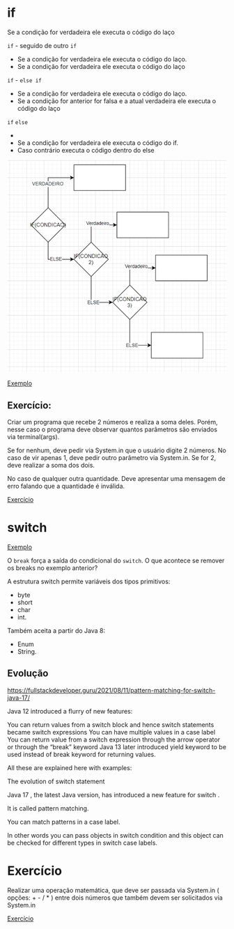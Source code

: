 # if

Se a condição for verdadeira ele executa o código do laço

`if` - seguido de outro `if`

* Se a condição for verdadeira ele executa o código do laço.
* Se a condição for verdadeira ele executa o código do laço

`if` - `else if`

* Se a condição for verdadeira ele executa o código do laço.
* Se a condição for anterior for falsa e a atual verdadeira ele executa o código do laço

`if` `else`

* 
* Se a condição for verdadeira ele executa o código do if.
* Caso contrário executa o código dentro do else

![img.png](imagens/ifelse.png)

[Exemplo](/src/br/com/letscode/introducao/base/fluxo/exemplos/CondicionalIf.java)

## Exercício:

Criar um programa que recebe 2 números e realiza a soma deles. Porém, nesse caso o programa deve observar quantos
parâmetros são enviados via terminal(args).

Se for nenhum, deve pedir via System.in que o usuário digite 2 números. No caso de vir apenas 1, deve pedir outro
parâmetro via System.in. Se for 2, deve realizar a soma dos dois.

No caso de qualquer outra quantidade. Deve apresentar uma mensagem de erro falando que a quantidade é inválida.

[Exercício](/src/br/com/letscode/introducao/base/fluxo/exercicios/SomaSimples.java)

# switch

[Exemplo](/src/br/com/letscode/introducao/base/fluxo/exemplos/CondicionalSwitch.java)

O `break` força a saída do condicional do `switch`. O que acontece se remover os breaks no exemplo anterior?

A estrutura switch permite variáveis dos tipos primitivos:

* byte
* short
* char
* int.

Também aceita a partir do Java 8:

* Enum
* String.

## Evolução

https://fullstackdeveloper.guru/2021/08/11/pattern-matching-for-switch-java-17/

Java 12 introduced a flurry of new features:

You can return values from a switch block and hence switch statements became switch expressions You can have multiple
values in a case label You can return value from a switch expression through the arrow operator or through the “break”
keyword Java 13 later introduced yield keyword to be used instead of break keyword for returning values.

All these are explained here with examples:

The evolution of switch statement

Java 17 , the latest Java version, has introduced a new feature for switch .

It is called pattern matching.

You can match patterns in a case label.

In other words you can pass objects in switch condition and this object can be checked for different types in switch
case labels.

# Exercício

Realizar uma operação matemática, que deve ser passada via System.in ( opções: + - / * ) entre dois números que também
devem ser solicitados via System.in

[Exercício](/src/br/com/letscode/introducao/base/fluxo/exercicios/Calculadora.java)

